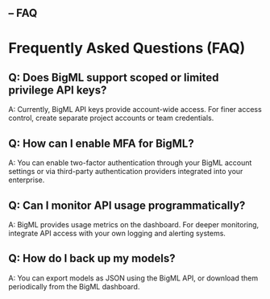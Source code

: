 


##  – FAQ


# Frequently Asked Questions (FAQ)

## Q: Does BigML support scoped or limited privilege API keys?
A: Currently, BigML API keys provide account-wide access. For finer access control, create separate project accounts or team credentials.

## Q: How can I enable MFA for BigML?
A: You can enable two-factor authentication through your BigML account settings or via third-party authentication providers integrated into your enterprise.

## Q: Can I monitor API usage programmatically?
A: BigML provides usage metrics on the dashboard. For deeper monitoring, integrate API access with your own logging and alerting systems.

## Q: How do I back up my models?
A: You can export models as JSON using the BigML API, or download them periodically from the BigML dashboard.

